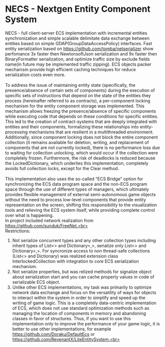 # NECS - Nextgen Entity Component System
NECS - full client-server ECS implementation with incremental entities synchronization and simple scalable delimitate data exchange between entities based on simple GDAP(GroupDataAccessPolicy) interfaces. Fast entity serialization based on https://github.com/tomba/netserializer show perfomance 3x faster then NewtonsoftJson serialization and 9x faster then BinaryFormatter serialization, and optimize traffic size by exclude fields name(in future may be implemented traffic zipping). ECS objects packer mechanism provide high efficient caching techniques for reduce serialization costs even more.<br><br>
To address the issue of maintaining entity state (specifically, the presence/absence of certain sets of components) during the execution of specific sets of instructions that depend on the state of the entities they process (hereinafter referred to as contracts), a per-component locking mechanism for the entity component storage was implemented. This mechanism allows freezing the presence/absence of specific components while executing code that depends on these conditions for specific entities.
This led to the creation of contract-systems that are deeply integrated with entities and their components, formalizing these relationships into entity-processing mechanisms that are resilient in a multithreaded environment.
Additionally, since component locking does not block the entire component collection (it remains available for deletion, writing, and replacement of components that are not currently locked), there is no performance loss due to waiting for collection unlocking, which would occur if the collection were completely frozen. Furthermore, the risk of deadlocks is reduced because the LockedDictionary, which underlies this implementation, completely avoids full collection locks, except for the Clear method.<br><br>
This implementation also uses the so-called “ECS Bridge” option for synchronizing the ECS data program space and the non-ECS program space through the use of different types of managers, which ultimately provides flexible management of external semi-autonomous game objects without the need to process low-level components that provide entity representation on the screen, shifting this responsibility to the visualization tools and relieving the ECS system itself, while providing complete control over what is happening.<br>
In project included network realization from https://github.com/sunduk/FreeNet.<br><br>
Restrictions:<br>
1. Not serialize concurrent types and any other collection types including inherit types of List<> and Dictionary<,>, serialize only List<> and Dictionary<,>. For syncronize access to non thread-safe collections (List<> and Dictionary) was realized extension class InterlockedCollection with integration to core ECS serialization mechanism.<br>
2. Not serialize properties, but was relized methods for signalize object about serialization start and you can cache property values in code of serializable ECS object.<br>
3. Unlike other ECS implementations, my task was primarily to optimize network data exchange and focus on the versatility of ways for objects to interact within the system in order to simplify and speed up the writing of game logic. This is a completely data-centric implementation of ECS, which does not use standard optimization methods such as managing the location of components in memory and abandoning classes in favor of structures. Thus, if you want to use this implementation only to improve the performance of your game logic, it is better to use other implementations, for example https://github.com/Doraku/DefaultEcs or https://github.com/RevenantX/LiteEntitySystem.<br><br>
